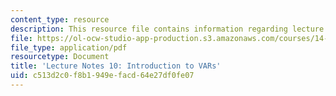 ```yaml
---
content_type: resource
description: This resource file contains information regarding lecture 10.
file: https://ol-ocw-studio-app-production.s3.amazonaws.com/courses/14-384-time-series-analysis-fall-2013/c513d2c0f8b1949efacd64e27df0fe07_MIT14_384F13_lec10.pdf
file_type: application/pdf
resourcetype: Document
title: 'Lecture Notes 10: Introduction to VARs'
uid: c513d2c0-f8b1-949e-facd-64e27df0fe07
---
```

